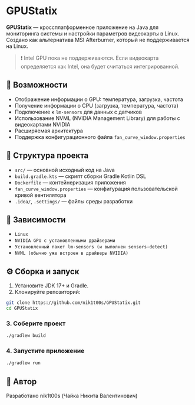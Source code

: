 # GPUStatix

**GPUStatix** — кроссплатформенное приложение на Java для мониторинга системы и настройки параметров видеокарты в Linux. Создано как альтернатива MSI Afterburner, который не поддерживается на Linux.

> ❗ Intel GPU пока не поддерживаются. Если видеокарта определяется как Intel, она будет считаться интегрированной.

## 🧰 Возможности

- Отображение информации о GPU: температура, загрузка, частота
- Получение информации о CPU (загрузка, температура, частота)
- Подключение к `lm-sensors` для данных с датчиков
- Использование NVML (NVIDIA Management Library) для работы с видеокартами NVIDIA
- Расширяемая архитектура
- Поддержка конфигурационного файла `fan_curve_window.properties`

## 📁 Структура проекта

- `src/` — основной исходный код на Java
- `build.gradle.kts` — скрипт сборки Gradle Kotlin DSL
- `Dockerfile` — контейнеризация приложения
- `fan_curve_window.properties` — конфигурация пользовательской кривой вентилятора
- `.idea/`, `.settings/` — файлы среды разработки

## 🐧 Зависимости

- `Linux`
- `NVIDIA GPU с установленными драйверами`
- `Установленный пакет lm-sensors (и выполнен sensors-detect)`
- `NVML (обычно уже встроен в драйверы NVIDIA)`

## ⚙️ Сборка и запуск

1. Установите JDK 17+ и Gradle.
2. Клонируйте репозиторий:

```bash
git clone https://github.com/nik1t00s/GPUStatix.git
cd GPUStatix
```

### 3. Соберите проект
```bash
./gradlew build
```

### 4. Запустите приложение
```bash
./gradlew run
```
## 🧪 Автор 

Разработано nik1t00s (Чайка Никита Валентинович)